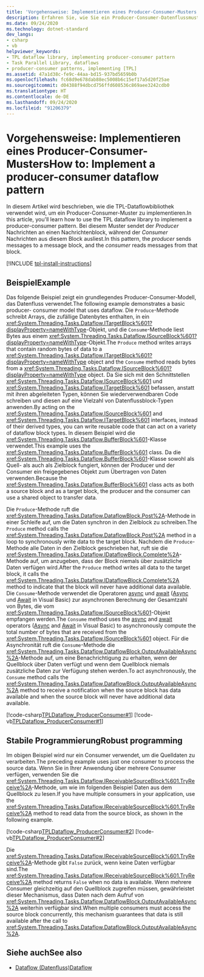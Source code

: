 ```yaml
---
title: 'Vorgehensweise: Implementieren eines Producer-Consumer-Musters'
description: Erfahren Sie, wie Sie ein Producer-Consumer-Datenflussmuster mithilfe der TPL-Datenflussbibliothek in .NET implementieren.
ms.date: 09/24/2020
ms.technology: dotnet-standard
dev_langs:
- csharp
- vb
helpviewer_keywords:
- TPL dataflow library, implementing producer-consumer pattern
- Task Parallel Library, dataflows
- producer-consumer patterns, implementing [TPL]
ms.assetid: 47a1d38c-fe9c-44aa-bd15-937bd5659b0b
ms.openlocfilehash: fc68d9e678dab88ec5008b6c15ef17a5d20f25ae
ms.sourcegitcommit: d04388f94dbcd756ffd608536c869aee3242cdb0
ms.translationtype: HT
ms.contentlocale: de-DE
ms.lasthandoff: 09/24/2020
ms.locfileid: "91206379"
---
```

# <a name="how-to-implement-a-producer-consumer-dataflow-pattern"></a><span data-ttu-id="afe13-103">Vorgehensweise: Implementieren eines Producer-Consumer-Musters</span><span class="sxs-lookup"><span data-stu-id="afe13-103">How to: Implement a producer-consumer dataflow pattern</span></span>

<span data-ttu-id="afe13-104">In diesem Artikel wird beschrieben, wie die TPL-Dataflowbibliothek verwendet wird, um ein Producer-Consumer-Muster zu implementieren.</span><span class="sxs-lookup"><span data-stu-id="afe13-104">In this article, you'll learn how to use the TPL dataflow library to implement a producer-consumer pattern.</span></span> <span data-ttu-id="afe13-105">Bei diesem Muster sendet der *Producer* Nachrichten an einen Nachrichtenblock, während der *Consumer* Nachrichten aus diesem Block ausliest.</span><span class="sxs-lookup"><span data-stu-id="afe13-105">In this pattern, the *producer* sends messages to a message block, and the *consumer* reads messages from that block.</span></span>

[!INCLUDE [tpl-install-instructions](../../../includes/tpl-install-instructions.md)]

## <a name="example"></a><span data-ttu-id="afe13-106">Beispiel</span><span class="sxs-lookup"><span data-stu-id="afe13-106">Example</span></span>

<span data-ttu-id="afe13-107">Das folgende Beispiel zeigt ein grundlegendes Producer-Consumer-Modell, das Datenfluss verwendet.</span><span class="sxs-lookup"><span data-stu-id="afe13-107">The following example demonstrates a basic producer- consumer model that uses dataflow.</span></span> <span data-ttu-id="afe13-108">Die `Produce`-Methode schreibt Arrays, die zufällige Datenbytes enthalten, in ein <xref:System.Threading.Tasks.Dataflow.ITargetBlock%601?displayProperty=nameWithType>-Objekt, und die `Consume`-Methode liest Bytes aus einem <xref:System.Threading.Tasks.Dataflow.ISourceBlock%601?displayProperty=nameWithType>-Objekt.</span><span class="sxs-lookup"><span data-stu-id="afe13-108">The `Produce` method writes arrays that contain random bytes of data to a <xref:System.Threading.Tasks.Dataflow.ITargetBlock%601?displayProperty=nameWithType> object and the `Consume` method reads bytes from a <xref:System.Threading.Tasks.Dataflow.ISourceBlock%601?displayProperty=nameWithType> object.</span></span> <span data-ttu-id="afe13-109">Da Sie sich mit den Schnittstellen <xref:System.Threading.Tasks.Dataflow.ISourceBlock%601> und <xref:System.Threading.Tasks.Dataflow.ITargetBlock%601> befassen, anstatt mit ihren abgeleiteten Typen, können Sie wiederverwendbaren Code schreiben und diesen auf eine Vielzahl von Datenflussblock-Typen anwenden.</span><span class="sxs-lookup"><span data-stu-id="afe13-109">By acting on the <xref:System.Threading.Tasks.Dataflow.ISourceBlock%601> and <xref:System.Threading.Tasks.Dataflow.ITargetBlock%601> interfaces, instead of their derived types, you can write reusable code that can act on a variety of dataflow block types.</span></span> <span data-ttu-id="afe13-110">In diesem Beispiel wird die <xref:System.Threading.Tasks.Dataflow.BufferBlock%601>-Klasse verwendet.</span><span class="sxs-lookup"><span data-stu-id="afe13-110">This example uses the <xref:System.Threading.Tasks.Dataflow.BufferBlock%601> class.</span></span> <span data-ttu-id="afe13-111">Da die <xref:System.Threading.Tasks.Dataflow.BufferBlock%601>-Klasse sowohl als Quell- als auch als Zielblock fungiert, können der Producer und der Consumer ein freigegebenes Objekt zum Übertragen von Daten verwenden.</span><span class="sxs-lookup"><span data-stu-id="afe13-111">Because the <xref:System.Threading.Tasks.Dataflow.BufferBlock%601> class acts as both a source block and as a target block, the producer and the consumer can use a shared object to transfer data.</span></span>

 <span data-ttu-id="afe13-112">Die `Produce`-Methode ruft die <xref:System.Threading.Tasks.Dataflow.DataflowBlock.Post%2A>-Methode in einer Schleife auf, um die Daten synchron in den Zielblock zu schreiben.</span><span class="sxs-lookup"><span data-stu-id="afe13-112">The `Produce` method calls the <xref:System.Threading.Tasks.Dataflow.DataflowBlock.Post%2A> method in a loop to synchronously write data to the target block.</span></span> <span data-ttu-id="afe13-113">Nachdem die `Produce`-Methode alle Daten in den Zielblock geschrieben hat, ruft sie die <xref:System.Threading.Tasks.Dataflow.IDataflowBlock.Complete%2A>-Methode auf, um anzugeben, dass der Block niemals über zusätzliche Daten verfügen wird.</span><span class="sxs-lookup"><span data-stu-id="afe13-113">After the `Produce` method writes all data to the target block, it calls the <xref:System.Threading.Tasks.Dataflow.IDataflowBlock.Complete%2A> method to indicate that the block will never have additional data available.</span></span> <span data-ttu-id="afe13-114">Die `Consume`-Methode verwendet die Operatoren [async](../../csharp/language-reference/keywords/async.md) und [await](../../csharp/language-reference/operators/await.md) ([Async](../../visual-basic/language-reference/modifiers/async.md) und [Await](../../visual-basic/language-reference/operators/await-operator.md) in Visual Basic) zur asynchronen Berechnung der Gesamtzahl von Bytes, die vom <xref:System.Threading.Tasks.Dataflow.ISourceBlock%601>-Objekt empfangen werden.</span><span class="sxs-lookup"><span data-stu-id="afe13-114">The `Consume` method uses the [async](../../csharp/language-reference/keywords/async.md) and [await](../../csharp/language-reference/operators/await.md) operators ([Async](../../visual-basic/language-reference/modifiers/async.md) and [Await](../../visual-basic/language-reference/operators/await-operator.md) in Visual Basic) to asynchronously compute the total number of bytes that are received from the <xref:System.Threading.Tasks.Dataflow.ISourceBlock%601> object.</span></span> <span data-ttu-id="afe13-115">Für die Asynchronität ruft die `Consume`-Methode die <xref:System.Threading.Tasks.Dataflow.DataflowBlock.OutputAvailableAsync%2A>-Methode auf, um eine Benachrichtigung zu erhalten, wenn der Quellblock über Daten verfügt und wenn dem Quellblock niemals zusätzliche Daten zur Verfügung stehen werden.</span><span class="sxs-lookup"><span data-stu-id="afe13-115">To act asynchronously, the `Consume` method calls the <xref:System.Threading.Tasks.Dataflow.DataflowBlock.OutputAvailableAsync%2A> method to receive a notification when the source block has data available and when the source block will never have additional data available.</span></span>

 [!code-csharp[TPLDataflow_ProducerConsumer#1](../../../samples/snippets/csharp/VS_Snippets_Misc/tpldataflow_producerconsumer/cs/dataflowproducerconsumer.cs#1)]
 [!code-vb[TPLDataflow_ProducerConsumer#1](../../../samples/snippets/visualbasic/VS_Snippets_Misc/tpldataflow_producerconsumer/vb/dataflowproducerconsumer.vb#1)]

## <a name="robust-programming"></a><span data-ttu-id="afe13-116">Stabile Programmierung</span><span class="sxs-lookup"><span data-stu-id="afe13-116">Robust programming</span></span>

 <span data-ttu-id="afe13-117">Im obigen Beispiel wird nur ein Consumer verwendet, um die Quelldaten zu verarbeiten.</span><span class="sxs-lookup"><span data-stu-id="afe13-117">The preceding example uses just one consumer to process the source data.</span></span> <span data-ttu-id="afe13-118">Wenn Sie in Ihrer Anwendung über mehrere Consumer verfügen, verwenden Sie die <xref:System.Threading.Tasks.Dataflow.IReceivableSourceBlock%601.TryReceive%2A>-Methode, um wie im folgenden Beispiel Daten aus dem Quellblock zu lesen.</span><span class="sxs-lookup"><span data-stu-id="afe13-118">If you have multiple consumers in your application, use the <xref:System.Threading.Tasks.Dataflow.IReceivableSourceBlock%601.TryReceive%2A> method to read data from the source block, as shown in the following example.</span></span>

 [!code-csharp[TPLDataflow_ProducerConsumer#2](../../../samples/snippets/csharp/VS_Snippets_Misc/tpldataflow_producerconsumer/cs/dataflowproducerconsumer.cs#2)]
 [!code-vb[TPLDataflow_ProducerConsumer#2](../../../samples/snippets/visualbasic/VS_Snippets_Misc/tpldataflow_producerconsumer/vb/dataflowproducerconsumer.vb#2)]

 <span data-ttu-id="afe13-119">Die <xref:System.Threading.Tasks.Dataflow.IReceivableSourceBlock%601.TryReceive%2A>-Methode gibt `False` zurück, wenn keine Daten verfügbar sind.</span><span class="sxs-lookup"><span data-stu-id="afe13-119">The <xref:System.Threading.Tasks.Dataflow.IReceivableSourceBlock%601.TryReceive%2A> method returns `False` when no data is available.</span></span> <span data-ttu-id="afe13-120">Wenn mehrere Consumer gleichzeitig auf den Quellblock zugreifen müssen, gewährleistet dieser Mechanismus, dass Daten nach dem Aufruf von <xref:System.Threading.Tasks.Dataflow.DataflowBlock.OutputAvailableAsync%2A> weiterhin verfügbar sind.</span><span class="sxs-lookup"><span data-stu-id="afe13-120">When multiple consumers must access the source block concurrently, this mechanism guarantees that data is still available after the call to <xref:System.Threading.Tasks.Dataflow.DataflowBlock.OutputAvailableAsync%2A>.</span></span>

## <a name="see-also"></a><span data-ttu-id="afe13-121">Siehe auch</span><span class="sxs-lookup"><span data-stu-id="afe13-121">See also</span></span>

- [<span data-ttu-id="afe13-122">Dataflow (Datenfluss)</span><span class="sxs-lookup"><span data-stu-id="afe13-122">Dataflow</span></span>](dataflow-task-parallel-library.md)
